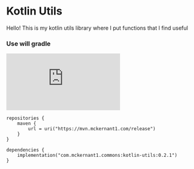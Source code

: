 # Kotlin Utils
Hello! This is my kotlin utils library where I put functions that I find useful


### Use will gradle

![Version](https://badgen.net/maven/v/metadata-url/https/mvn.mckernant1.com/release/com/mckernant1/kotlin-utils/maven-metadata.xml)

```
repositories {
    maven {
        url = uri("https://mvn.mckernant1.com/release")
    }
}
```

```
dependencies {
    implementation("com.mckernant1.commons:kotlin-utils:0.2.1")
}
```



